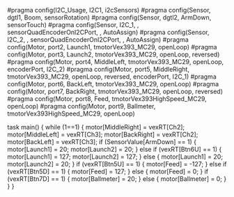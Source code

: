 #pragma config(I2C_Usage, I2C1, i2cSensors)
#pragma config(Sensor, dgtl1,  Boom,           sensorRotation)
#pragma config(Sensor, dgtl2,  ArmDown,        sensorTouch)
#pragma config(Sensor, I2C_1,  ,               sensorQuadEncoderOnI2CPort,    , AutoAssign)
#pragma config(Sensor, I2C_2,  ,               sensorQuadEncoderOnI2CPort,    , AutoAssign)
#pragma config(Motor,  port2,           Launch1,       tmotorVex393_MC29, openLoop)
#pragma config(Motor,  port3,           Launch2,       tmotorVex393_MC29, openLoop, reversed)
#pragma config(Motor,  port4,           MiddleLeft,    tmotorVex393_MC29, openLoop, encoderPort, I2C_2)
#pragma config(Motor,  port5,           MiddleRight,   tmotorVex393_MC29, openLoop, reversed, encoderPort, I2C_1)
#pragma config(Motor,  port6,           BackLeft,      tmotorVex393_MC29, openLoop)
#pragma config(Motor,  port7,           BackRight,     tmotorVex393_MC29, openLoop, reversed)
#pragma config(Motor,  port8,           Feed,          tmotorVex393HighSpeed_MC29, openLoop)
#pragma config(Motor,  port9,           Ballmeter,     tmotorVex393HighSpeed_MC29, openLoop)


task main()
{
while (1==1)
	{
		motor[MiddleRight] = vexRT[Ch2];
		motor[MiddleLeft] = vexRT[Ch3];
		motor[BackRight] = vexRT[Ch2];
		motor[BackLeft] = vexRT[Ch3];
		if (SensorValue[ArmDown] == 1)
		{
			motor[Launch1] = 20;
			motor[Launch2] = 20;
		}
		else if (vexRT[Btn6U] == 1)
		{
			motor[Launch1] = 127;
			motor[Launch2] = 127;
		}
		else
		{
			motor[Launch1] = 20;
			motor[Launch2] = 20;
		}
			if (vexRT[Btn5U] == 1)
			{
				motor[Feed] = -127;
			}
			else if (vexRT[Btn5D] == 1)
			{
				motor[Feed] = 127;
			}
			else
			{
				motor[Feed] = 0;
			}
		if (vexRT[Btn7D] == 1)
		{
			motor[Ballmeter] = 20;
		}
		else
		{
			motor[Ballmeter] = 0;
		}
	}
}
